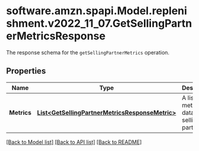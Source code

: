 # software.amzn.spapi.Model.replenishment.v2022_11_07.GetSellingPartnerMetricsResponse
The response schema for the `getSellingPartnerMetrics` operation.

## Properties

Name | Type | Description | Notes
------------ | ------------- | ------------- | -------------
**Metrics** | [**List&lt;GetSellingPartnerMetricsResponseMetric&gt;**](GetSellingPartnerMetricsResponseMetric.md) | A list of metrics data for the selling partner. | [optional] 

[[Back to Model list]](../README.md#documentation-for-models) [[Back to API list]](../README.md#documentation-for-api-endpoints) [[Back to README]](../README.md)

